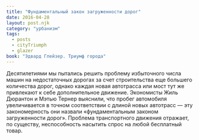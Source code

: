 ```yaml
---
title: "Фундаментальный закон загруженности дорог"
date: 2016-04-28
layout: post.njk
category: "урбанизм"
tags:
  - posts
  - cityTriumph
  - glazer
book: "Эдвард Глейзер. Триумф города"
---
```


Десятилетиями мы пытались решить проблему избыточного числа машин на недостаточных дорогах за счет строительства еще большего количества дорог, однако каждая новая автотрасса или мост тут же привлекают к себе дополнительное движение. Экономисты Жиль Дюрантон и Мэтью Тернер выяснили, что пробег автомобиля увеличивается в точном соответствии с длиной новых автотрасс — эту закономерность они назвали «фундаментальным законом загруженности дорог». Проблема транспортного движения отражает, по существу, неспособность насытить спрос на любой бесплатный товар.
